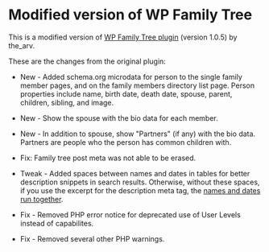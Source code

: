Modified version of WP Family Tree
==================================

This is a modified version of [WP Family Tree plugin](https://wordpress.org/plugins/wp-family-tree/) (version 1.0.5) by the_arv.

These are the changes from the original plugin:

* New - Added schema.org microdata for person to the single family member pages, and on the family members directory list page. Person properties include name, birth date, death date, spouse, parent, children, sibling, and image.

* New - Show the spouse with the bio data for each member.

* New - In addition to spouse, show "Partners" (if any) with the bio data. Partners are people who the person has common children with.

* Fix: Family tree post meta was not able to be erased.

* Tweak - Added spaces between names and dates in tables for better description snippets in search results. Otherwise, without these spaces, if you use the excerpt for the description meta tag, the [names and dates run together](http://isabelcastillo.com/add-spaces-wp-family-tree).

* Fix - Removed PHP error notice for deprecated use of User Levels instead of capabilites.

* Fix - Removed several other PHP warnings.
